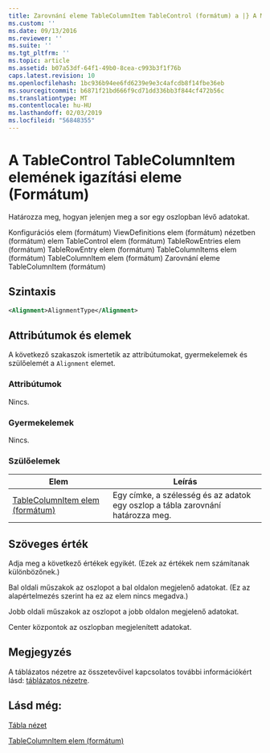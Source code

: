 ```yaml
---
title: Zarovnání eleme TableColumnItem TableControl (formátum) a |} A Microsoft Docs
ms.custom: ''
ms.date: 09/13/2016
ms.reviewer: ''
ms.suite: ''
ms.tgt_pltfrm: ''
ms.topic: article
ms.assetid: b07a53df-64f1-49b0-8cea-c993b3f1f76b
caps.latest.revision: 10
ms.openlocfilehash: 1bc936b94ee6fd6239e9e3c4afcdb8f14fbe36eb
ms.sourcegitcommit: b6871f21bd666f9cd71dd336bb3f844cf472b56c
ms.translationtype: MT
ms.contentlocale: hu-HU
ms.lasthandoff: 02/03/2019
ms.locfileid: "56848355"
---
```

# <a name="alignment-element-for-tablecolumnitem-for-tablecontrol-format"></a>A TableControl TableColumnItem elemének igazítási eleme (Formátum)

Határozza meg, hogyan jelenjen meg a sor egy oszlopban lévő adatokat.

Konfigurációs elem (formátum) ViewDefinitions elem (formátum) nézetben (formátum) elem TableControl elem (formátum) TableRowEntries elem (formátum) TableRowEntry elem (formátum) TableColumnItems elem (formátum) TableColumnItem elem (formátum) Zarovnání eleme TableColumnItem (formátum)

## <a name="syntax"></a>Szintaxis

```xml
<Alignment>AlignmentType</Alignment>
```

## <a name="attributes-and-elements"></a>Attribútumok és elemek

A következő szakaszok ismertetik az attribútumokat, gyermekelemek és szülőelemét a `Alignment` elemet.

### <a name="attributes"></a>Attribútumok

Nincs.

### <a name="child-elements"></a>Gyermekelemek

Nincs.

### <a name="parent-elements"></a>Szülőelemek

|Elem|Leírás|
|-------------|-----------------|
|[TableColumnItem elem (formátum)](./tablecolumnitem-element-for-tablecolumnitems-for-tablecontrol-format.md)|Egy címke, a szélesség és az adatok egy oszlop a tábla zarovnání határozza meg.|

## <a name="text-value"></a>Szöveges érték

Adja meg a következő értékek egyikét. (Ezek az értékek nem számítanak különbözőnek.)

Bal oldali műszakok az oszlopot a bal oldalon megjelenő adatokat. (Ez az alapértelmezés szerint ha ez az elem nincs megadva.)

Jobb oldali műszakok az oszlopot a jobb oldalon megjelenő adatokat.

Center központok az oszlopban megjelenített adatokat.

## <a name="remarks"></a>Megjegyzés

A táblázatos nézetre az összetevőivel kapcsolatos további információkért lásd: [táblázatos nézetre](./creating-a-table-view.md).

## <a name="see-also"></a>Lásd még:

[Tábla nézet](./creating-a-table-view.md)

[TableColumnItem elem (formátum)](./tablecolumnitem-element-for-tablecolumnitems-for-tablecontrol-format.md)
